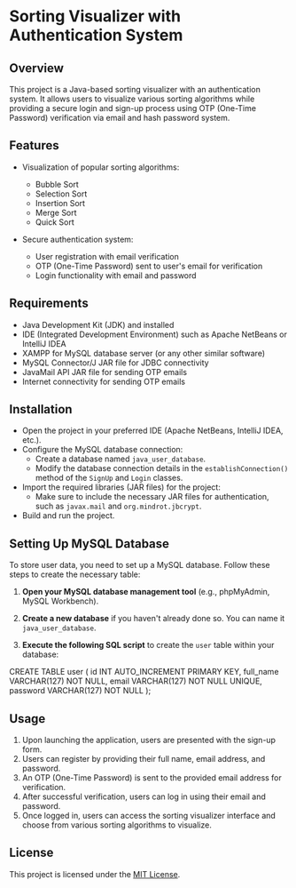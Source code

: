 # Sorting Visualizer with Authentication System

## Overview

This project is a Java-based sorting visualizer with an authentication system. It allows users to visualize various sorting algorithms while providing a secure login and sign-up process using OTP (One-Time Password) verification via email and hash password system.

## Features

- Visualization of popular sorting algorithms:
  - Bubble Sort
  - Selection Sort
  - Insertion Sort
  - Merge Sort
  - Quick Sort

- Secure authentication system:
  - User registration with email verification
  - OTP (One-Time Password) sent to user's email for verification
  - Login functionality with email and password

## Requirements

- Java Development Kit (JDK) and installed
- IDE (Integrated Development Environment) such as Apache NetBeans or IntelliJ IDEA
- XAMPP for MySQL database server (or any other similar software)
- MySQL Connector/J JAR file for JDBC connectivity
- JavaMail API JAR file for sending OTP emails
- Internet connectivity for sending OTP emails

## Installation

- Open the project in your preferred IDE (Apache NetBeans, IntelliJ IDEA, etc.).
- Configure the MySQL database connection:
   - Create a database named `java_user_database`.
   - Modify the database connection details in the `establishConnection()` method of the `SignUp` and `Login` classes.
- Import the required libraries (JAR files) for the project:
   - Make sure to include the necessary JAR files for authentication, such as `javax.mail` and `org.mindrot.jbcrypt`.
- Build and run the project.

## Setting Up MySQL Database

To store user data, you need to set up a MySQL database. Follow these steps to create the necessary table:

1. **Open your MySQL database management tool** (e.g., phpMyAdmin, MySQL Workbench).

2. **Create a new database** if you haven't already done so. You can name it `java_user_database`.

3. **Execute the following SQL script** to create the `user` table within your database:

CREATE TABLE user (
    id INT AUTO_INCREMENT PRIMARY KEY,
    full_name VARCHAR(127) NOT NULL,
    email VARCHAR(127) NOT NULL UNIQUE,
    password VARCHAR(127) NOT NULL
);

## Usage

1. Upon launching the application, users are presented with the sign-up form.
2. Users can register by providing their full name, email address, and password.
3. An OTP (One-Time Password) is sent to the provided email address for verification.
4. After successful verification, users can log in using their email and password.
5. Once logged in, users can access the sorting visualizer interface and choose from various sorting algorithms to visualize.

## License

This project is licensed under the [MIT License](link-to-license).




